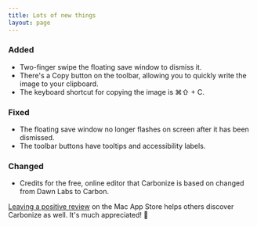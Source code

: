 ```yaml
---
title: Lots of new things
layout: page
---
```


### Added

* Two-finger swipe the floating save window to dismiss it.
* There's a Copy button on the toolbar, allowing you to quickly write the image to your clipboard.
* The keyboard shortcut for copying the image is ⌘⇧ + C.

### Fixed

* The floating save window no longer flashes on screen after it has been dismissed.
* The toolbar buttons have tooltips and accessibility labels.

### Changed

* Credits for the free, online editor that Carbonize is based on changed from Dawn Labs to Carbon.

[Leaving a positive review](http://dangercove.com/carbonize/appstore) on the Mac App Store helps others discover Carbonize as well. It's much appreciated! 🙂
